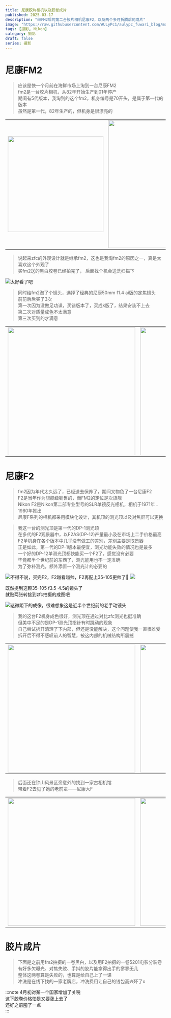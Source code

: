 ```yaml
---
title: 尼康胶片相机以及胶卷成片
published: 2025-03-17
description: "继FM2后的第二台胶片相机尼康F2，以及两个多月折腾后的成片"
image: "https://raw.githubusercontent.com/AULyPc1/aulypc_fuwari_blog/main/picture/mypic/data/nikon-film-camera&my_first_film/Gn7952Sb0AAYZbT.webp"
tags: [摄影, Nikon]
category: 摄影
draft: false
series: 摄影
---
```


# 尼康FM2
> 应该是快一个月前在海鲜市场上淘到一台尼康FM2  
> fm2是一台胶片相机，从82年开始生产到01年停产  
> 期间有5代版本，我淘到的这个fm2，机身编号是70开头，是属于第一代的版本  
> 虽然是第一代，82年生产的，但机身是很漂亮的  
<table><tr>
<td><img src="https://raw.githubusercontent.com/AULyPc1/aulypc_fuwari_blog/main/picture/mypic/data/my_first_camera_nikon-zfc/fm2_1.webp" border=0 width=300 height="" ></td>
<td><img src="https://raw.githubusercontent.com/AULyPc1/aulypc_fuwari_blog/main/picture/mypic/data/my_first_camera_nikon-zfc/number.webp" border=0 width=400 height="" ></td>
</tr></table>
  
> 说起来zfc的外观设计就是继承fm2，这也是我淘fm2的原因之一，真是太喜欢这个外观了  
> 买fm2送的黑白胶卷已经拍完了， 后面找个机会送洗扫描下  

![](https://raw.githubusercontent.com/AULyPc1/aulypc_fuwari_blog/main/picture/mypic/data/nikon-film-camera&my_first_film/fm2-28f3.5.webp "太好看了吧")
  
> 同时给fm2淘了个镜头，选择了经典的尼康50mm f1.4 ai版的定焦镜头  
> 前前后后买了3次  
> 第一次因为没做足功课，买错版本了，买成k版了，结果安装不上去  
> 第二次对质量成色不太满意  
> 第三次买到的才满意  
<table><tr>
<td><img src="https://raw.githubusercontent.com/AULyPc1/aulypc_fuwari_blog/main/picture/mypic/data/my_first_camera_nikon-zfc/50mm_1.webp" border=0 width=400 height="" ></td>
<td><img src="https://raw.githubusercontent.com/AULyPc1/aulypc_fuwari_blog/main/picture/mypic/data/my_first_camera_nikon-zfc/50mm_2.webp" border=0 width=400 height="" ></td>
</tr></table>
  
# 尼康F2
> fm2因为年代太久远了，已经送去保养了，期间又物色了一台尼康F2  
> F2是当年作为旗舰级销售的，而FM2的定位是次旗舰  
> Nikon F2是Nikon第二部专业型号的SLR单镜反光相机，相机于1971年﹣1980年推出  
> 尼康F系列的相机都采用模块化设计，其机顶的测光顶以及对焦屏可以更换  
  
> 我这一台的测光顶是第一代的DP-1测光顶  
> 在多代的F2观景器中，以F2AS(DP-12)产量最小及在市场上二手价格最高  
> F2单机身在各个版本中几乎没有做工的差别，差别主要是取景器  
> 正是如此，第一代的DP-1版本最便宜，测光功能失效的情况也是最多  
> 一个好的DP-12单测光顶都快能买一个F2了，感觉没有必要  
> 毕竟都半个世纪前的东西了，测光能用也不一定准确  
> 为了弥补测光，额外添置一个测光计的必要的  

![](https://raw.githubusercontent.com/AULyPc1/aulypc_fuwari_blog/main/picture/mypic/data/nikon-film-camera&my_first_film/IMG_20250316_201822.webp "不得不说，买完F2，F2越看越帅，F2再配上35-105更帅了🥰")
![](https://raw.githubusercontent.com/AULyPc1/aulypc_fuwari_blog/main/picture/mypic/data/nikon-film-camera&my_first_film/f2-35105.webp)

既然提到这颗35-105 f3.5-4.5的镜头了  
就贴两张转接到zfc拍摄的成图吧  

![](https://raw.githubusercontent.com/AULyPc1/aulypc_fuwari_blog/main/picture/mypic/data/nikon-film-camera&my_first_film/Gn7955AbgAAJ6N1.webp "这微距下的成像，很难想象这是近半个世纪前的老手动镜头")

> 我的这台F2机身成色很好，测光顶在通过对比zfc测光也挺准确  
> 但美中不足的是DP-1测光顶指针有时跳动的现象  
> 自己尝试拆开清理了下内部，但还是没能解决，这个问题使我一直很难受  
> 拆开后不得不感叹前人的智慧，被这内部的机械结构所震撼  

<table><tr>
<td><img src="https://raw.githubusercontent.com/AULyPc1/aulypc_fuwari_blog/main/picture/mypic/data/nikon-film-camera&my_first_film/IMG_20250316_103013.webp" border=0 width=400 height="" ></td>
<td><img src="https://raw.githubusercontent.com/AULyPc1/aulypc_fuwari_blog/main/picture/mypic/data/nikon-film-camera&my_first_film/IMG_20250316_103005.webp" border=0 width=400 height="" ></td>
</tr></table>

> 后面还在钟山风景区旁意外的找到一家古相机馆  
> 带着F2去见了她的老前辈——尼康大F  
<table><tr>
<td><img src="https://raw.githubusercontent.com/AULyPc1/aulypc_fuwari_blog/main/picture/mypic/data/nikon-film-camera&my_first_film/IMG_20250313_155643.webp" border=0 width=400 height="" ></td>
<td><img src="https://raw.githubusercontent.com/AULyPc1/aulypc_fuwari_blog/main/picture/mypic/data/nikon-film-camera&my_first_film/IMG_20250313_155240.webp" border=0 width=400 height="" ></td>
</tr></table>

# 胶片成片
> 下面是之前用fm2拍摄的一卷黑白，以及用F2拍摄的一卷5201电影分装卷  
> 有好多欠曝光、对焦失败、手抖的胶片能拿得出手的寥寥无几  
> 整体这两卷算是失败的，也算是给自己上了一课  
> 冲洗是在线下找的一家老牌店，冲洗费用让自己的钱包高兴坏了x  

:::note
4月初对某一个国家增加了关税  
这下胶卷价格怕是又要涨上去了  
还好之前囤了一点  
:::

